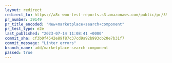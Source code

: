 ```yaml
---
layout: redirect
redirect_to: https://a8c-woo-test-reports.s3.amazonaws.com/public/pr/39149/e2e/index.html
pr_number: 39149
pr_title_encoded: "New+marketplace+search+component"
pr_test_type: e2e
last_published: "2023-07-14 11:08:41 +0000"
commit_sha: cf3b0f4542e89f87c37cd9a92b993cb20e7b31f7
commit_message: "Linter errors"
branch_name: add/marketplace-search-component
passed: true
---
```

